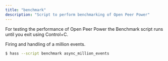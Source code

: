 ```yaml
---
title: "benchmark"
description: "Script to perform benchmarking of Open Peer Power"
---
```


For testing the performance of Open Peer Power the Benchmark script runs until you exit using Control+C.

Firing and handling of a million events.

```bash
$ hass --script benchmark async_million_events
```

